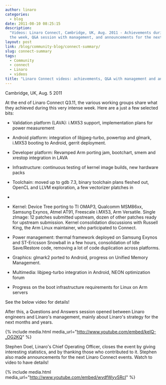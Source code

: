 ```yaml
---
author: linaro
categories:
  - blog
date: 2011-08-10 08:25:15
description:
  "Videos: Linaro Connect, Cambridge, UK, Aug. 2011 - Achievements during
  the week, Q&A session with management, and announcements for the next events."
layout: post
link: /blog/community-blog/connect-summary/
slug: connect-summary
tags:
  - Community
  - connect
  - Linaro
  - videos
title: "Linaro Connect videos: achievements, Q&A with management and announcements"
---
```


Cambridge, UK, Aug. 5 2011

At the end of Linaro Connect Q3.11, the various working groups share what they achieved during this very intense week. Here are a just a few selected bits:

- Validation platform (LAVA): i.MX53 support, implementation plans for power measurement

- Android platform: integration of libjpeg-turbo, powertop and glmark, i.MX53 booting to Android, gerrit deployment.

- Developer platform: Revamped Arm porting jam, bootchart, smem and xrestop integration in LAVA

- Infrastructure: continuous testing of kernel image builds, new hardware packs

- Toolchain: moved up to gdb 7.3, binary toolchain plans fleshed out, OpenCL and LLVM exploration, a few vectorizer platches in
-

- Kernel: Device Tree porting to TI OMAP3, Qualcomm MSM86xx, Samsung Exynos, Atmel AT91, Freescale i.MX53, Arm Versatile. Single zImage: 12 patches submitted upstream, dozen of other patches ready for upstream submission. Kernel consolidation discussions with Russell King, the Arm Linux maintainer, who participated to Connect.

- Power management: thermal framework deployed on Samsung Exynos and ST-Ericsson Snowball in a few hours, consolidation of Idle Save/Restore code, removing a lot of code duplication across platforms.

- Graphics: glmark2 ported to Android, progress on Unified Memory Management.

- Multimedia: libjpeg-turbo integration in Android, NEON optimization forum

- Progress on the boot infrastructure requirements for Linux on Arm servers

See the below video for details!

After this, a Questions and Answers session opened between Linaro engineers and Linaro's management, mainly about Linaro's strategy for the next months and years.

{% include media.html media_url="http://www.youtube.com/embed/keIQ-_OG2KQ" %}

Stephen Doel, Linaro's Chief Operating Officer, closes the event by giving interesting statistics, and by thanking those who contributed to it. Stephen also made announcements for the next Linaro Connect events. Watch to video to have details!

{% include media.html media_url="http://www.youtube.com/embed/wvdfWyvSRcI" %}
